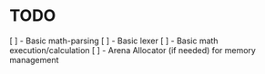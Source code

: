 # TODO

[ ] - Basic math-parsing
[ ] - Basic lexer
[ ] - Basic math execution/calculation
[ ] - Arena Allocator (if needed) for memory management
